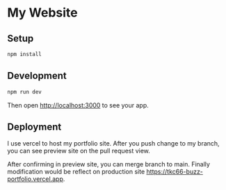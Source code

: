 # My Website

## Setup

```bash
npm install
```

## Development

```bash
npm run dev
```

Then open [http://localhost:3000](http://localhost:3000) to see your app.

## Deployment

I use vercel to host my portfolio site.
After you push change to my branch, you can see preview site on the pull request view.

After confirming in preview site, you can merge branch to main. Finally modification would be reflect on production site <https://tkc66-buzz-portfolio.vercel.app>.
